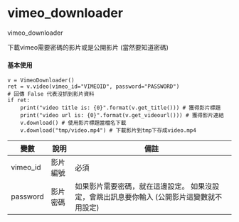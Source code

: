 # vimeo_downloader
vimeo_downloader

下載vimeo需要密碼的影片或是公開影片
(當然要知道密碼)



#### 基本使用
    v = VimeoDownloader()
    ret = v.video(vimeo_id="VIMEOID", password="PASSWORD")
    # 回傳 False 代表沒抓到影片資料
    if ret:
        print("video title is: {0}".format(v.get_title())) # 獲得影片標題
        print("video url is: {0}".format(v.get_videourl())) # 獲得影片連結
        v.download() # 使用影片標題當檔名下載
        v.download("tmp/video.mp4") # 下載影片到tmp下存成video.mp4


| 變數 	| 說明 	| 備註 	|
|----------	|----------	|--------------------------------------------------------------------------------------------	|
| vimeo_id 	| 影片編號 	| 必須 	|
| password 	| 影片密碼 	| 如果影片需要密碼，就在這邊設定。 如果沒設定，會跳出訊息要你輸入 (公開影片這變數就不用設定) 	|
